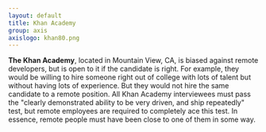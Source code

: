 ```yaml
---
layout: default
title: Khan Academy
group: axis
axislogo: khan80.png
---
```

**The Khan Academy**, located in Mountain View, CA, is biased against remote developers, but is open to it if the
candidate is right. For example, they would be willing to hire someone right out of college with lots of
talent but without having lots of experience. But they would not hire the same candidate to a remote position.
All Khan Academy interviewees must pass the "clearly demonstrated ability to be very driven, and ship repeatedly"
test, but remote employees are required to completely ace this test. In essence, remote people must have been close
to one of them in some way.
